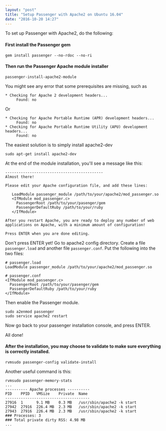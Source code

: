 ```yaml
---
layout: "post"
title: "Setup Passenger with Apache2 on Ubuntu 16.04"
date: "2016-10-20 14:27"
---
```


To set up Passenger with Apache2, do the following:

#### First install the Passenger gem

```
gem install passenger --no-rdoc --no-ri
```

#### Then run the Passenger Apache module installer

```
passenger-install-apache2-module
```

You might see any error that some prerequisites are missing, such as

```
* Checking for Apache 2 development headers...
     Found: no
```

Or

```
* Checking for Apache Portable Runtime (APR) development headers...
     Found: no
* Checking for Apache Portable Runtime Utility (APU) development headers...
     Found: no
```

The easiest solution is to simply install apache2-dev

```
sudo apt-get install apache2-dev
```

At the end of the module installation, you'll see a message like this:

```
--------------------------------------------
Almost there!

Please edit your Apache configuration file, and add these lines:

   LoadModule passenger_module /path/to/your/apache2/mod_passenger.so
   <IfModule mod_passenger.c>
     PassengerRoot /path/to/your/pasenger/gem
     PassengerDefaultRuby /path/to/your/ruby
   </IfModule>

After you restart Apache, you are ready to deploy any number of web
applications on Apache, with a minimum amount of configuration!

Press ENTER when you are done editing.
```

Don't press ENTER yet! Go to apache2 config directory. Create a file `passenger.load` and another file `passenger.conf`. Put the following into the two files:

```
# passenger.load
LoadModule passenger_module /path/to/your/apache2/mod_passenger.so
```

```
# passenger.conf
<IfModule mod_passenger.c>
  PassengerRoot /path/to/your/pasenger/gem
  PassengerDefaultRuby /path/to/your/ruby
</IfModule>
```

Then enable the Passenger module.

```
sudo a2enmod passenger
sudo service apache2 restart
```

Now go back to your passenger installation console, and press ENTER.

All done!

#### After the installation, you may choose to validate to make sure everything is correctly installed.

```
rvmsudo passenger-config validate-install
```

Another useful command is this:

```
rvmsudo passenger-memory-stats
...
---------- Apache processes ----------
PID    PPID   VMSize    Private  Name
--------------------------------------
27916  1      9.1 MB    0.3 MB   /usr/sbin/apache2 -k start
27942  27916  226.4 MB  2.3 MB   /usr/sbin/apache2 -k start
27943  27916  226.4 MB  2.3 MB   /usr/sbin/apache2 -k start
### Processes: 3
### Total private dirty RSS: 4.98 MB
...
```
